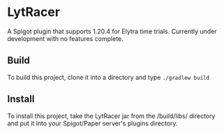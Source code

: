 # LytRacer
A Spigot plugin that supports 1.20.4 for Elytra time trials. Currently under development with no features complete.

## Build
To build this project, clone it into a directory and type `./gradlew build`

## Install
To install this project, take the LytRacer jar from the /build/libs/ directory and put it into your Spigot/Paper server's plugins directory.
